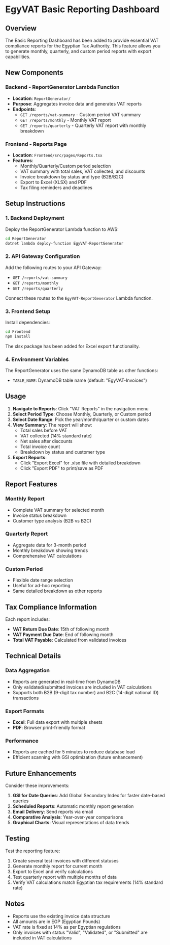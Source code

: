 # EgyVAT Basic Reporting Dashboard

## Overview
The Basic Reporting Dashboard has been added to provide essential VAT compliance reports for the Egyptian Tax Authority. This feature allows you to generate monthly, quarterly, and custom period reports with export capabilities.

## New Components

### Backend - ReportGenerator Lambda Function
- **Location**: `ReportGenerator/`
- **Purpose**: Aggregates invoice data and generates VAT reports
- **Endpoints**:
  - `GET /reports/vat-summary` - Custom period VAT summary
  - `GET /reports/monthly` - Monthly VAT report
  - `GET /reports/quarterly` - Quarterly VAT report with monthly breakdown

### Frontend - Reports Page
- **Location**: `Frontend/src/pages/Reports.tsx`
- **Features**:
  - Monthly/Quarterly/Custom period selection
  - VAT summary with total sales, VAT collected, and discounts
  - Invoice breakdown by status and type (B2B/B2C)
  - Export to Excel (XLSX) and PDF
  - Tax filing reminders and deadlines

## Setup Instructions

### 1. Backend Deployment

Deploy the ReportGenerator Lambda function to AWS:

```bash
cd ReportGenerator
dotnet lambda deploy-function EgyVAT-ReportGenerator
```

### 2. API Gateway Configuration

Add the following routes to your API Gateway:
- `GET /reports/vat-summary`
- `GET /reports/monthly`
- `GET /reports/quarterly`

Connect these routes to the `EgyVAT-ReportGenerator` Lambda function.

### 3. Frontend Setup

Install dependencies:
```bash
cd Frontend
npm install
```

The xlsx package has been added for Excel export functionality.

### 4. Environment Variables

The ReportGenerator uses the same DynamoDB table as other functions:
- `TABLE_NAME`: DynamoDB table name (default: "EgyVAT-Invoices")

## Usage

1. **Navigate to Reports**: Click "VAT Reports" in the navigation menu
2. **Select Period Type**: Choose Monthly, Quarterly, or Custom period
3. **Select Date Range**: Pick the year/month/quarter or custom dates
4. **View Summary**: The report will show:
   - Total sales before VAT
   - VAT collected (14% standard rate)
   - Net sales after discounts
   - Total invoice count
   - Breakdown by status and customer type
5. **Export Reports**: 
   - Click "Export Excel" for .xlsx file with detailed breakdown
   - Click "Export PDF" to print/save as PDF

## Report Features

### Monthly Report
- Complete VAT summary for selected month
- Invoice status breakdown
- Customer type analysis (B2B vs B2C)

### Quarterly Report
- Aggregate data for 3-month period
- Monthly breakdown showing trends
- Comprehensive VAT calculations

### Custom Period
- Flexible date range selection
- Useful for ad-hoc reporting
- Same detailed breakdown as other reports

## Tax Compliance Information

Each report includes:
- **VAT Return Due Date**: 15th of following month
- **VAT Payment Due Date**: End of following month
- **Total VAT Payable**: Calculated from validated invoices

## Technical Details

### Data Aggregation
- Reports are generated in real-time from DynamoDB
- Only validated/submitted invoices are included in VAT calculations
- Supports both B2B (9-digit tax number) and B2C (14-digit national ID) transactions

### Export Formats
- **Excel**: Full data export with multiple sheets
- **PDF**: Browser print-friendly format

### Performance
- Reports are cached for 5 minutes to reduce database load
- Efficient scanning with GSI optimization (future enhancement)

## Future Enhancements

Consider these improvements:
1. **GSI for Date Queries**: Add Global Secondary Index for faster date-based queries
2. **Scheduled Reports**: Automatic monthly report generation
3. **Email Delivery**: Send reports via email
4. **Comparative Analysis**: Year-over-year comparisons
5. **Graphical Charts**: Visual representations of data trends

## Testing

Test the reporting feature:
1. Create several test invoices with different statuses
2. Generate monthly report for current month
3. Export to Excel and verify calculations
4. Test quarterly report with multiple months of data
5. Verify VAT calculations match Egyptian tax requirements (14% standard rate)

## Notes

- Reports use the existing invoice data structure
- All amounts are in EGP (Egyptian Pounds)
- VAT rate is fixed at 14% as per Egyptian regulations
- Only invoices with status "Valid", "Validated", or "Submitted" are included in VAT calculations
